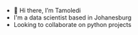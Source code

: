 - 👋 Hi there, I’m Tamoledi
- I'm a data scientist based in Johanesburg
- Looking to collaborate on python projects

<!---
Tamoledi/Tamoledi is a ✨ special ✨ repository because its `README.md` (this file) appears on your GitHub profile.
You can click the Preview link to take a look at your changes.
--->
